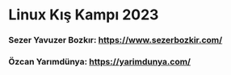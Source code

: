 # Linux Kış Kampı 2023

### Sezer Yavuzer Bozkır: https://www.sezerbozkir.com/
### Özcan Yarımdünya: https://yarimdunya.com/
